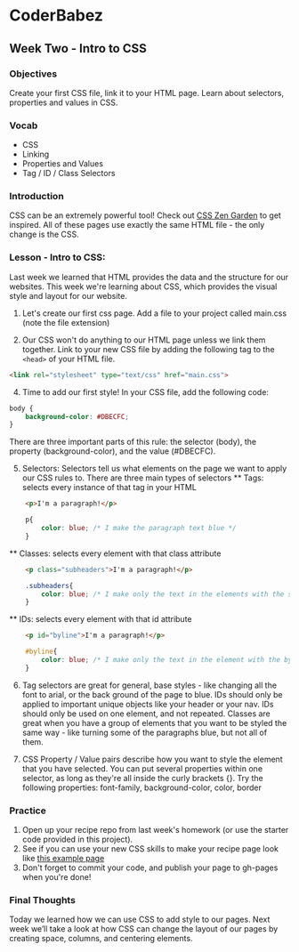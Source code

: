 # CoderBabez

##  Week Two - Intro to CSS

### Objectives
Create your first CSS file, link it to your HTML page. Learn about selectors, properties and values in CSS. 

### Vocab
* CSS
* Linking
* Properties and Values
* Tag / ID / Class Selectors

### Introduction
CSS can be an extremely powerful tool! Check out [CSS Zen Garden](http://www.csszengarden.com/) to get inspired. All of these pages use exactly the same HTML file - the only change is the CSS. 

### Lesson - Intro to CSS:
Last week we learned that HTML provides the data and the structure for our websites. 
This week we're learning about CSS, which provides the visual style and layout for our website. 

1. Let's create our first css page. Add a file to your project called main.css (note the file extension)

2. Our CSS won't do anything to our HTML page unless we link them together. Link to your new CSS file by adding the following tag to the `<head>` of your HTML file. 

```html
<link rel="stylesheet" type="text/css" href="main.css">
```

4. Time to add our first style! In your CSS file, add the following code: 

```css
body {
	background-color: #DBECFC;
}
```
There are three important parts of this rule: the selector (body), the property (background-color), and the value (#DBECFC).

5. Selectors: Selectors tell us what elements on the page we want to apply our CSS rules to. There are three main types of selectors
** Tags: selects every instance of that tag in your HTML
```html
	<p>I'm a paragraph!</p>
```
```css
	p{
		color: blue; /* I make the paragraph text blue */
	}
```
** Classes: selects every element with that class attribute
```html
	<p class="subheaders">I'm a paragraph!</p>
```
```css
	.subheaders{
		color: blue; /* I make only the text in the elements with the subheader class blue */
	}
```
** IDs: selects every element with that id attribute
```html
	<p id="byline">I'm a paragraph!</p>
```
```css
	#byline{
		color: blue; /* I make only the text in the element with the byline id blue */
	}
```
6. Tag selectors are great for general, base styles - like changing all the font to arial, or the back ground of the page to blue. IDs should only be applied to important unique objects like your header or your nav. IDs should only be used on one element, and not repeated. Classes are great when you have a group of elements that you want to be styled the same way - like turning some of the paragraphs blue, but not all of them. 

7. CSS Property / Value pairs describe how you want to style the element that you have selected. You can put several properties within one selector, as long as they're all inside the curly brackets {}. Try the following properties: font-family, background-color, color, border


### Practice
1. Open up your recipe repo from last week's homework (or use the starter code provided in this project). 
2. See if you can use your new CSS skills to make your recipe page look like [this example page]()
3. Don't forget to commit your code, and publish your page to gh-pages when you're done!

### Final Thoughts
Today we learned how we can use CSS to add style to our pages.
Next week we’ll take a look at how CSS can change the layout of our pages by creating space, columns, and centering elements. 
